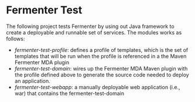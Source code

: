 # Fermenter Test #

The following project tests Fermenter by using out Java framework to create a deployable and runnable set of services. The modules works as follows:

* *fermenter-test-profile*: defines a profile of templates, which is the set of templates that will be run when the profile is referenced in a the Maven Fermenter MDA plugin
* *fermenter-test-domain*: wires up the Fermenter MDA Maven plugin with the profile defined above to generate the source code needed to deploy an application.
* *fermenter-test-webapp*: a manually deployable web application (i.e., war) that contains the fermenter-test-domain